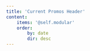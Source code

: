 ```yaml
---
title: 'Current Promos Header'
content:
    items: '@self.modular'
    order:
        by: date
        dir: desc
---
```


						
			
			